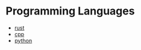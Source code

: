 # Programming Languages

- [rust](programming-languages/rust.md)
- [cpp](programming-languages/cpp.md)
- [python](programming-languages/python.md)
